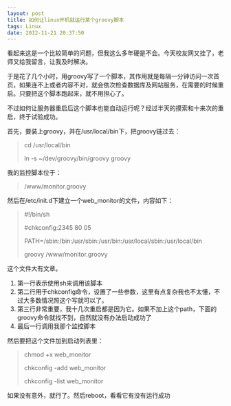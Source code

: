 ```yaml
---
layout: post
title: 如何让linux开机就运行某个groovy脚本
tags: Linux
date: 2012-11-21 20:37:50
---
```


看起来这是一个比较简单的问题，但我这么多年硬是不会。今天校友网又挂了，老师又给我留言，让我及时解决。

于是花了几个小时，用groovy写了一个脚本，其作用就是每隔一分钟访问一次首页，如果连不上或者内容不对，就会依次检查数据库及网站服务，在需要的时候重启。只要把这个脚本跑起来，就不用担心了。

不过如何让服务器重启后这个脚本也能自动运行呢？经过半天的摸索和十来次的重启，终于试验成功。

首先，要装上groovy，并在/usr/local/bin下，把groovy链过去：

> <font style="background-color: #ffffff">cd /usr/local/bin</font>
> 
> <font style="background-color: #ffffff">ln -s ~/dev/groovy/bin/groovy groovy</font>

我的监控脚本位于：

> <font style="background-color: #ffffff">/www/monitor.groovy</font>

然后在/etc/init.d下建立一个web_monitor的文件，内容如下：

> <font style="background-color: #ffffff">#!/bin/sh</font>
> 
> <font style="background-color: #ffffff">#chkconfig:2345 80 05</font>
> 
> <font style="background-color: #ffffff">PATH=/sbin:/bin:/usr/sbin:/usr/bin:/usr/local/sbin:/usr/local/bin</font>
> 
> <font style="background-color: #ffffff">groovy /www/monitor.groovy</font>

这个文件大有文章。

1.  第一行表示使用sh来调用该脚本
2.  第二行用于chkconfig命令，设置了一些参数，这里有点复杂我也不太懂，不过大多数情况照这个写就可以了。
3.  第三行非常重要，我十几次重启都是因为它。如果不加上这个path，下面的groovy命令就找不到，自然就没有办法启动成功了
4.  最后一行调用我那个监控脚本

然后要把这个文件加到启动列表里：

> <font style="background-color: #ffffff">chmod +x web_monitor</font>
> 
> <font style="background-color: #ffffff">chkconfig -add web_monitor</font>
> 
> <font style="background-color: #ffffff">chkconfig -list web_monitor</font>

如果没有意外，就行了。然后reboot，看看它有没有运行成功
